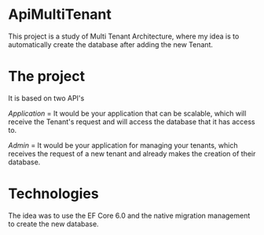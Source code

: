 # ApiMultiTenant
This project is a study of Multi Tenant Architecture, where my idea is to automatically create the database after adding the new Tenant.

# The project
It is based on two API's

*Application* = It would be your application that can be scalable, which will receive the Tenant's request and will access the database that it has access to.

*Admin* = It would be your application for managing your tenants, which receives the request of a new tenant and already makes the creation of their database.

# Technologies
The idea was to use the EF Core 6.0 and the native migration management to create the new database.

